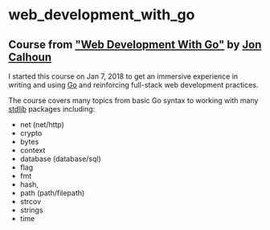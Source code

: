 web_development_with_go
======

## Course from ["Web Development With Go"](https://www.usegolang.com/) by [Jon Calhoun](https://twitter.com/joncalhoun)

I started this course on Jan 7, 2018 to get an immersive experience in writing and using [Go](https://golang.org/) and reinforcing full-stack web development practices.

The course covers many topics from basic Go syntax to working with many [stdlib](https://golang.go/pkg/#stdlib) packages including: 

* net (net/http) 
* crypto 
* bytes
* context
* database (database/sql) 
* flag
* fmt 
* hash,
* path (path/filepath)
* strcov
* strings
* time